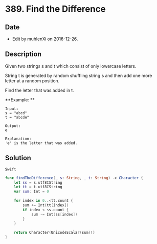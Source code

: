 # 389. Find the Difference

## Date

- Edit by muhlenXi on 2016-12-26.

## Description

Given two strings s and t which consist of only lowercase letters.

String t is generated by random shuffling string s and then add one more letter at a random position.

Find the letter that was added in t.

**Example: **

```
Input:
s = "abcd"
t = "abcde"

Output:
e

Explanation:
'e' is the letter that was added.
```

## Solution

`Swift`

```swift
func findTheDifference(_ s: String, _ t: String) -> Character {
    let ss = s.utf8CString
    let tt = t.utf8CString
    var sum: Int = 0
    
    for index in 0..<tt.count {
        sum += Int(tt[index])
        if index < ss.count {
            sum -= Int(ss[index])
        }
    }
    
    return Character(UnicodeScalar(sum)!)
}
```